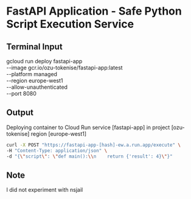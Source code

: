 # FastAPI Application - Safe Python Script Execution Service

## Terminal Input

gcloud run deploy fastapi-app \
--image gcr.io/ozu-tokenise/fastapi-app:latest \
--platform managed \
--region europe-west1 \
--allow-unauthenticated \
--port 8080

## Output

Deploying container to Cloud Run service [fastapi-app] in project [ozu-tokenise] region [europe-west1]

```bash
curl -X POST "https://fastapi-app-[hash]-ew.a.run.app/execute" \
-H "Content-Type: application/json" \
-d "{\"script\": \"def main():\\n    return {'result': 4}\"}"
```




## Note

I did not experiment with nsjail
